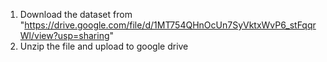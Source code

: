 1) Download the dataset from "https://drive.google.com/file/d/1MT754QHnOcUn7SyVktxWvP6_stFqqrWl/view?usp=sharing"
2) Unzip the file and upload to google drive

